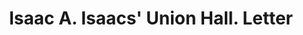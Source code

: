 ---
doi: 10.7916/D82F90MM
date_other: '1860'
date_other_textual: 1860-1869
form: correspondence
genre:
- Letters (correspondence)
name:
- Isaac A. Isaacs' Union Hall
object_in_context_url: https://biggert.cul.columbia.edu/items/view/ave_biggert_01286
subject_hierarchical_geographic:
- Cleveland, Ohio, United States
subject_name:
- Isaac A. Isaacs' Union Hall
title: Isaac A. Isaacs' Union Hall. Letter
sort_title: Isaac A. Isaacs' Union Hall. Letter
call_number: ave_biggert_01286
coordinates:
- 41.48222222222223,-81.66972222222223
pid: ave_biggert_01286
identifiers: ave_biggert_01286
thumbnail: https://derivativo-1.library.columbia.edu/iiif/2/ldpd:343073/full/!256,256/0/native.jpg
permalink: /biggert/ave_biggert_01286/
layout: iiif-image-page
---